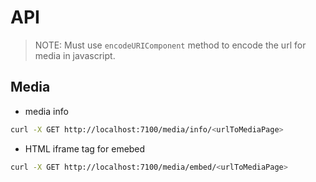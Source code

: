 # API

> NOTE: Must use `encodeURIComponent` method to encode the url for media in javascript.

## Media

* media info

```bash
curl -X GET http://localhost:7100/media/info/<urlToMediaPage>
```

* HTML iframe tag for emebed

```bash
curl -X GET http://localhost:7100/media/embed/<urlToMediaPage>
```
